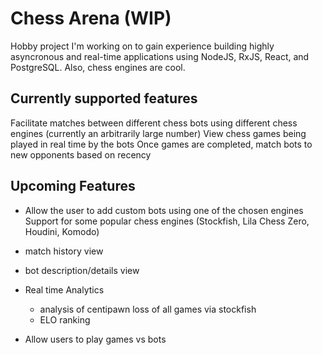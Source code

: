 # Chess Arena (WIP)

Hobby project I'm working on to gain experience building highly asyncronous and real-time applications using NodeJS, RxJS, React, and PostgreSQL. Also, chess engines are cool.

## Currently supported features

Facilitate matches between different chess bots using different chess engines (currently an arbitrarily large number)
View chess games being played in real time by the bots
Once games are completed, match bots to new opponents based on recency

## Upcoming Features

- Allow the user to add custom bots using one of the chosen engines
  Support for some popular chess engines (Stockfish, Lila Chess Zero, Houdini, Komodo)

- match history view
- bot description/details view

- Real time Analytics
  - analysis of centipawn loss of all games via stockfish
  - ELO ranking
- Allow users to play games vs bots
